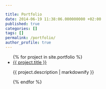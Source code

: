 ```yaml
---

title: Portfolio
date: 2014-06-19 11:38:06.000000000 +02:00
published: true
categories: []
tags: []
permalink: /portfolio/
author_profile: true
---
```

<ul>
  {% for project in site.portfolio %}
    <li>
      <a href="{{ project.url }}">{{ project.title }}</a>
      <p>{{ project.description | markdownify }}</p>
    </li>
  {% endfor %}
</ul>